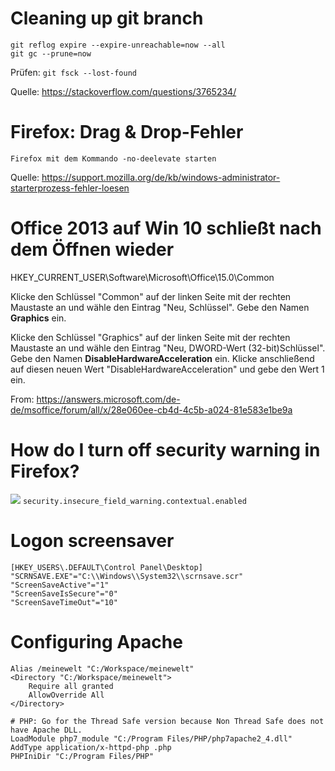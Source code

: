 Cleaning up git branch
======================
    git reflog expire --expire-unreachable=now --all
    git gc --prune=now
Prüfen: `git fsck --lost-found`

Quelle: https://stackoverflow.com/questions/3765234/

Firefox: Drag & Drop-Fehler
===========================
    Firefox mit dem Kommando -no-deelevate starten
Quelle: https://support.mozilla.org/de/kb/windows-administrator-starterprozess-fehler-loesen

Office 2013 auf Win 10 schließt nach dem Öffnen wieder
======================================================
HKEY_CURRENT_USER\Software\Microsoft\Office\15.0\Common

Klicke den Schlüssel "Common" auf der linken Seite mit der rechten Maustaste an und wähle den Eintrag "Neu, Schlüssel". Gebe den Namen **Graphics** ein.

Klicke den Schlüssel "Graphics" auf der linken Seite mit der rechten Maustaste an und wähle den Eintrag "Neu, DWORD-Wert (32-bit)Schlüssel". Gebe den Namen **DisableHardwareAcceleration** ein. Klicke anschließend auf diesen neuen Wert "DisableHardwareAcceleration" und gebe den Wert 1 ein.

From: https://answers.microsoft.com/de-de/msoffice/forum/all/x/28e060ee-cb4d-4c5b-a024-81e583e1be9a

How do I turn off security warning in Firefox?
==============================================
![](https://media.prod.mdn.mozit.cloud/attachments/2017/03/15/14783/f743a72e2eb03169e0b7f83734312248/Insecure_Password_Console_Contextual_sm.png)
`security.insecure_field_warning.contextual.enabled`

Logon screensaver
=================
    [HKEY_USERS\.DEFAULT\Control Panel\Desktop]
    "SCRNSAVE.EXE"="C:\\Windows\\System32\\scrnsave.scr"
    "ScreenSaveActive"="1"
    "ScreenSaveIsSecure"="0"
    "ScreenSaveTimeOut"="10"

Configuring Apache
==================
    Alias /meinewelt "C:/Workspace/meinewelt"
    <Directory "C:/Workspace/meinewelt">
    	Require all granted
    	AllowOverride All
    </Directory>
    
    # PHP: Go for the Thread Safe version because Non Thread Safe does not have Apache DLL.
    LoadModule php7_module "C:/Program Files/PHP/php7apache2_4.dll" 
    AddType application/x-httpd-php .php
    PHPIniDir "C:/Program Files/PHP"

